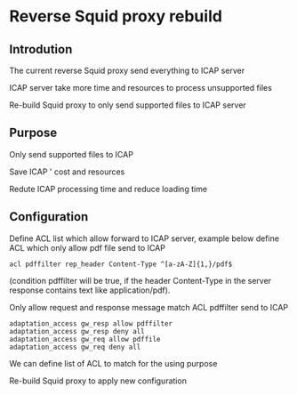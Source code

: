 # Reverse Squid proxy rebuild

## Introdution 

 The current reverse Squid proxy send everything to ICAP server
 
 ICAP server take more time and resources to process unsupported files
 
Re-build Squid proxy to only send supported files to ICAP server
 
## Purpose

Only send supported files to ICAP

Save ICAP ' cost and resources

Redute ICAP processing time and reduce loading time

## Configuration

Define ACL list which allow forward to ICAP server, example below define ACL which only allow pdf file send to ICAP
```
acl pdffilter rep_header Content-Type ^[a-zA-Z]{1,}/pdf$
```
(condition pdffilter will be true, if the header Content-Type in the server response contains text like application/pdf).

Only allow request and response message match ACL pdffilter send to ICAP
```
adaptation_access gw_resp allow pdffilter
adaptation_access gw_resp deny all
adaptation_access gw_req allow pdffile
adaptation_access gw_req deny all
```
We can define list of ACL to match for the using purpose

Re-build Squid proxy to apply new configuration


